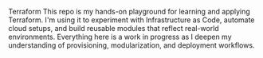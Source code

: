 Terraform
This repo is my hands-on playground for learning and applying Terraform. I'm using it to experiment with Infrastructure as Code, automate cloud setups, and build reusable modules that reflect real-world environments. Everything here is a work in progress as I deepen my understanding of provisioning, modularization, and deployment workflows.
